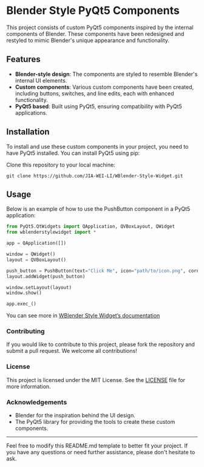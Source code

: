 # Blender Style PyQt5 Components

This project consists of custom PyQt5 components inspired by the internal components of Blender. These components have been redesigned and restyled to mimic Blender's unique appearance and functionality.

## Features

- **Blender-style design**: The components are styled to resemble Blender's internal UI elements.
- **Custom components**: Various custom components have been created, including buttons, switches, and line edits, each with enhanced functionality.
- **PyQt5 based**: Built using PyQt5, ensuring compatibility with PyQt5 applications.

## Installation

To install and use these custom components in your project, you need to have PyQt5 installed. You can install PyQt5 using pip:

Clone this repository to your local machine:

```git
git clone https://github.com/JIA-WEI-LI/WBlender-Style-Widget.git
```

## Usage

Below is an example of how to use the PushButton component in a PyQt5 application:
```python
from PyQt5.QtWidgets import QApplication, QVBoxLayout, QWidget
from wblenderstylewidget import *

app = QApplication([])

window = QWidget()
layout = QVBoxLayout()

push_button = PushButton(text="Click Me", icon="path/to/icon.png", corner_radius=5)
layout.addWidget(push_button)

window.setLayout(layout)
window.show()

app.exec_()
```
You can see more in [WBlender Style Widget’s documentation](https://wblender-style-widget.readthedocs.io/en/latest/index.html)

### Contributing

If you would like to contribute to this project, please fork the repository and submit a pull request. We welcome all contributions!

### License

This project is licensed under the MIT License. See the [LICENSE](LICENSE) file for more information.

### Acknowledgements

* Blender for the inspiration behind the UI design.
* The PyQt5 library for providing the tools to create these custom components.
  
---

Feel free to modify this README.md template to better fit your project. If you have any questions or need further assistance, please don't hesitate to ask.